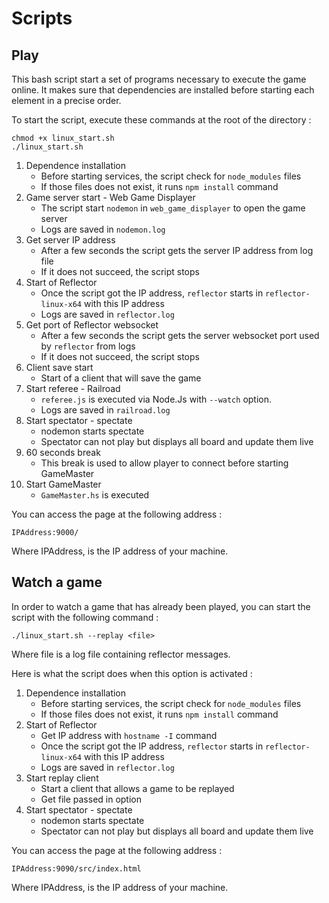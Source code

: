 # Scripts

## Play 

This bash script start a set of programs necessary to execute the game online.
It makes sure that dependencies are installed before starting each element in a precise order. 

To start the script, execute these commands at the root of the directory : 
```
chmod +x linux_start.sh
./linux_start.sh
```

1. Dependence installation
    - Before starting services, the script check for `node_modules` files 
    - If those files does not exist, it runs `npm install` command
2. Game server start - Web Game Displayer
    - The script start `nodemon` in `web_game_displayer` to open the game server
    - Logs are saved in `nodemon.log`
3. Get server IP address
    - After a few seconds the script gets the server IP address from log file
    - If it does not succeed, the script stops
4. Start of Reflector
    - Once the script got the IP address, `reflector` starts in `reflector-linux-x64` with this IP address
    - Logs are saved in `reflector.log`
5. Get port of Reflector websocket
    -  After a few seconds the script gets the server websocket port used by `reflector` from logs
    - If it does not succeed, the script stops
6. Client save start
    - Start of a client that will save the game
7. Start referee - Railroad
    - `referee.js` is executed via Node.Js with `--watch` option.
    - Logs are saved in `railroad.log`
8. Start spectator - spectate
    - nodemon starts spectate
    - Spectator can not play but displays all board and update them live
9. 60 seconds break
    - This break is used to allow player to connect before starting GameMaster
10. Start GameMaster
    - `GameMaster.hs` is executed

You can access the page at the following address :
```
IPAddress:9000/
```
Where IPAddress, is the IP address of your machine.

## Watch a game

In order to watch a game that has already been played, you can start the script with the following command :
```
./linux_start.sh --replay <file>
```

Where file is a log file containing reflector messages.

Here is what the script does when this option is activated : 
1. Dependence installation
    - Before starting services, the script check for `node_modules` files 
    - If those files does not exist, it runs `npm install` command
2. Start of Reflector
    - Get IP address with `hostname -I` command
    - Once the script got the IP address, `reflector` starts in `reflector-linux-x64` with this IP address
    - Logs are saved in `reflector.log`
3. Start replay client
    - Start a client that allows a game to be replayed
    - Get file passed in option
4. Start spectator - spectate
    - nodemon starts spectate
    - Spectator can not play but displays all board and update them live

You can access the page at the following address :
```
IPAddress:9090/src/index.html
```
Where IPAddress, is the IP address of your machine.